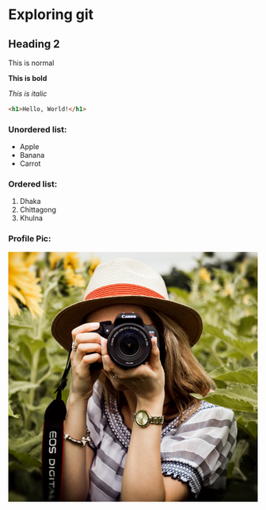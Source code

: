 # Exploring git
## Heading 2

This is normal

**This is bold**

_This is italic_

```html
<h1>Hello, World!</h1>
```

### Unordered list:
- Apple
- Banana
- Carrot

### Ordered list:
1. Dhaka
2. Chittagong
3. Khulna

### Profile Pic:
![Profile](images/profile-800x800.png)